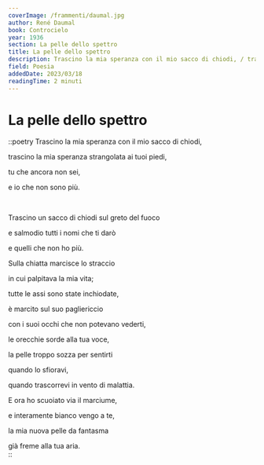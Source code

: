 ```yaml
---
coverImage: /frammenti/daumal.jpg
author: René Daumal
book: Controcielo
year: 1936
section: La pelle dello spettro
title: La pelle dello spettro
description: Trascino la mia speranza con il mio sacco di chiodi, / trascino la mia speranza strangolata ai tuoi piedi, / tu che ancora non sei, / e io che non sono più.
field: Poesia
addedDate: 2023/03/18
readingTime: 2 minuti
---
```


# La pelle dello spettro

::poetry
Trascino la mia speranza con il mio sacco di chiodi,

trascino la mia speranza strangolata ai tuoi piedi,

tu che ancora non sei,

e io che non sono più.

<br />

Trascino un sacco di chiodi sul greto del fuoco

e salmodio tutti i nomi che ti darò

e quelli che non ho più.

Sulla chiatta marcisce lo straccio

in cui palpitava la mia vita;

tutte le assi sono state inchiodate,

è marcito sul suo pagliericcio

con i suoi occhi che non potevano vederti,

le orecchie sorde alla tua voce,

la pelle troppo sozza per sentirti

quando lo sfioravi,

quando trascorrevi in vento di malattia.

E ora ho scuoiato via il marciume,

e interamente bianco vengo a te,

la mia nuova pelle da fantasma

già freme alla tua aria.  
::
